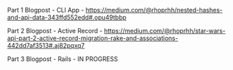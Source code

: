 Part 1 Blogpost - CLI App - https://medium.com/@rhoprhh/nested-hashes-and-api-data-343ffd552edd#.opu49tbbp

Part 2 Blogpost - Active Record - https://medium.com/@rhoprhh/star-wars-api-part-2-active-record-migration-rake-and-associations-442dd7af3513#.aj82pqxq7

Part 3 Blogpost - Rails - IN PROGRESS
